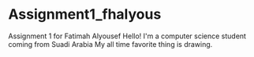 # Assignment1_fhalyous
Assignment 1 for Fatimah Alyousef
Hello!
I'm a computer science student coming from Suadi Arabia
My all time favorite thing is drawing.

